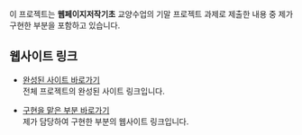 이 프로젝트는 **웹페이지저작기초** 교양수업의 기말 프로젝트 과제로 제출한 내용 중 제가 구현한 부분을 포함하고 있습니다.

## 웹사이트 링크
- [완성된 사이트 바로가기](https://enchanting-begonia-b42e11.netlify.app/)  
  전체 프로젝트의 완성된 사이트 링크입니다.

- [구현을 맡은 부분 바로가기](https://seoulstory.netlify.app/)  
  제가 담당하여 구현한 부분의 웹사이트 링크입니다.
